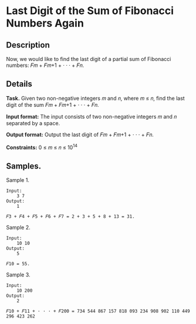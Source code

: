 # Last Digit of the Sum of Fibonacci Numbers Again

## Description
Now, we would like to find the last digit of a partial sum of Fibonacci numbers: 𝐹𝑚 + 𝐹𝑚+1 + · · · + 𝐹𝑛.

## Details
**Task.** 
Given two non-negative integers 𝑚 and 𝑛, where 𝑚 ≤ 𝑛, find the last digit of the sum 𝐹𝑚 + 𝐹𝑚+1 +
· · · + 𝐹𝑛.

**Input format:** 
The input consists of two non-negative integers 𝑚 and 𝑛 separated by a space.

**Output format:** 
Output the last digit of 𝐹𝑚 + 𝐹𝑚+1 + · · · + 𝐹𝑛.

**Constraints:** 
0 ≤ 𝑚 ≤ 𝑛 ≤ 10<sup>14</sup>


## Samples.
Sample 1.

    Input:
        3 7
    Output:
        1
    
    𝐹3 + 𝐹4 + 𝐹5 + 𝐹6 + 𝐹7 = 2 + 3 + 5 + 8 + 13 = 31.

Sample 2.

    Input:
        10 10
    Output:
        5
    
    𝐹10 = 55.

Sample 3.

    Input:
        10 200
    Output:
        2
    
    𝐹10 + 𝐹11 + · · · + 𝐹200 = 734 544 867 157 818 093 234 908 902 110 449 296 423 262
